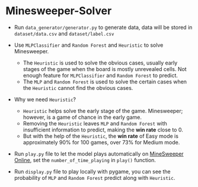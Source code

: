 # Minesweeper-Solver

- Run `data_generator/generator.py` to generate data, data will be stored in `dataset/data.csv` and `dataset/label.csv`

- Use `MLPClassifier` and `Random Forest` and `Heuristic` to solve Minesweeper.
  - The `Heuristic` is used to solve the obvious cases, usually early stages of the game when the board is mostly unrevealed cells. Not enough feature for `MLPClassifier` and `Random Forest` to predict.
  - The `MLP` and `Random Forest` is used to solve the certain cases when the `Heuristic` cannot find the obvious cases.

- Why we need `Heuristic`?
  - `Heuristic` helps solve the early stage of the game. Minesweeper; however, is a game of chance in the early game.
  - Removing the `Heuristic` leaves `MLP` and `Random Forest` with insufficient information to predict, making the **win rate** close to 0.
  - But with the help of the `Heuristic`, the **win rate** of Easy mode is approximately 90% for 100 games, over 73% for Medium mode.
 
- Run `play.py` file to let the model plays automatically on [MineSweeper Online](https://minesweeperonline.com/), set the `number_of_time_playing` in `play()` function.
- Run `display.py` file to play locally with pygame, you can see the probability of `MLP` and `Random Forest` predict along with `Heuristic`.
